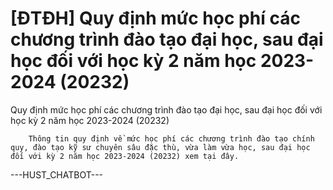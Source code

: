 # [ĐTĐH] Quy định mức học phí các chương trình đào tạo đại học, sau đại học đối với học kỳ 2 năm học 2023-2024 (20232)

Quy định mức học phí các chương trình đào tạo đại học, sau đại học đối với học kỳ 2 năm học 2023-2024 (20232)
        
	
		Thông tin quy định về mức học phí các chương trình đào tạo chính quy, đào tạo kỹ sư chuyên sâu đặc thù, vừa làm vừa học, sau đại học đối với kỳ 2 năm học 2023-2024 (20232) xem tại đây. 
 ---HUST_CHATBOT---